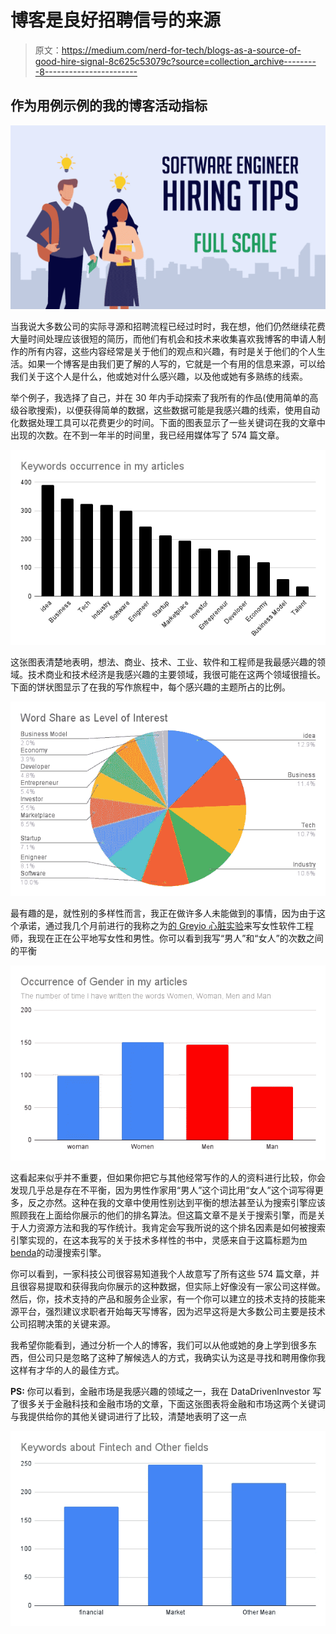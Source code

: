 # 博客是良好招聘信号的来源

> 原文：<https://medium.com/nerd-for-tech/blogs-as-a-source-of-good-hire-signal-8c625c53079c?source=collection_archive---------8----------------------->

## 作为用例示例的我的博客活动指标

![](img/13577d5f37d31c621a80c0606d2ec7d8.png)

当我说大多数公司的实际寻源和招聘流程已经过时时，我在想，他们仍然继续花费大量时间处理应该很短的简历，而他们有机会和技术来收集喜欢我博客的申请人制作的所有内容，这些内容经常是关于他们的观点和兴趣，有时是关于他们的个人生活。如果一个博客是由我们更了解的人写的，它就是一个有用的信息来源，可以给我们关于这个人是什么，他或她对什么感兴趣，以及他或她有多熟练的线索。

举个例子，我选择了自己，并在 30 年内手动探索了我所有的作品(使用简单的高级谷歌搜索)，以便获得简单的数据，这些数据可能是我感兴趣的线索，使用自动化数据处理工具可以花费更少的时间。下面的图表显示了一些关键词在我的文章中出现的次数。在不到一年半的时间里，我已经用媒体写了 574 篇文章。

![](img/ee552510e789b1f9c09f47b3d7b2870b.png)

这张图表清楚地表明，想法、商业、技术、工业、软件和工程师是我最感兴趣的领域。技术商业和技术经济是我感兴趣的主要领域，我很可能在这两个领域很擅长。下面的饼状图显示了在我的写作旅程中，每个感兴趣的主题所占的比例。

![](img/ac241dd9e4a798fa4e35a9033d8b6c58.png)

最有趣的是，就性别的多样性而言，我正在做许多人未能做到的事情，因为由于这个承诺，通过我几个月前进行的我称之为[的 Greyio 心脏实验](https://mkrdiop.medium.com/list/greyio-heart-experiement-6676cc9f1f96)来写女性软件工程师，我现在正在公平地写女性和男性。你可以看到我写“男人”和“女人”的次数之间的平衡

![](img/a3718b13cfe81083b209e06fffc498cc.png)

这看起来似乎并不重要，但如果你把它与其他经常写作的人的资料进行比较，你会发现几乎总是存在不平衡，因为男性作家用“男人”这个词比用“女人”这个词写得更多，反之亦然。这种在我的文章中使用性别达到平衡的想法甚至认为搜索引擎应该照顾我在上面给你展示的他们的排名算法。但这篇文章不是关于搜索引擎，而是关于人力资源方法和我的写作统计。我肯定会写我所说的这个排名因素是如何被搜索引擎实现的，在这本我写的关于技术多样性的书中，灵感来自于这篇标题为[m benda](/predict/animes-search-engine-for-mbenda-8aeba1527933)的动漫搜索引擎。

你可以看到，一家科技公司很容易知道我个人故意写了所有这些 574 篇文章，并且很容易提取和获得我向你展示的这种数据，但实际上好像没有一家公司这样做。然后，你，技术支持的产品和服务企业家，有一个你可以建立的技术支持的技能来源平台，强烈建议求职者开始每天写博客，因为迟早这将是大多数公司主要是技术公司招聘决策的关键来源。

我希望你能看到，通过分析一个人的博客，我们可以从他或她的身上学到很多东西，但公司只是忽略了这种了解候选人的方式，我确实认为这是寻找和聘用像你我这样有才华的人的最佳方式。

**PS:** 你可以看到，金融市场是我感兴趣的领域之一，我在 DataDrivenInvestor 写了很多关于金融科技和金融市场的文章，下面这张图表将金融和市场这两个关键词与我提供给你的其他关键词进行了比较，清楚地表明了这一点

![](img/eede026c356b8a4868dd80b6f4b02b53.png)